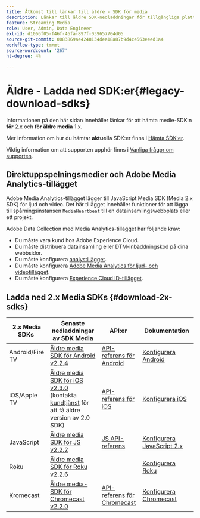 ```yaml
---
title: Åtkomst till länkar till äldre - SDK för media
description: Länkar till äldre SDK-nedladdningar för tillgängliga plattformar som Android, iOS, JavaScript, Chromecast och Roku.
feature: Streaming Media
role: User, Admin, Data Engineer
exl-id: d1066f05-f46f-46fa-897f-039657704d05
source-git-commit: 0083869ae4248134dea18a87b9d4ce563eeed1a4
workflow-type: tm+mt
source-wordcount: '267'
ht-degree: 4%

---
```


# Äldre - Ladda ned SDK:er{#legacy-download-sdks}

Informationen på den här sidan innehåller länkar för att hämta medie-SDK:n **för** 2.x och **för äldre media** 1.x.

Mer information om hur du hämtar **aktuella** SDK:er finns i [Hämta SDK:er](/help/getting-started/download-sdks.md).

Viktig information om att supporten upphör finns i [Vanliga frågor om supporten](/help/additional-resources/end-of-support-faqs.md).

## Direktuppspelningsmedier och Adobe Media Analytics-tillägget

Adobe Media Analytics-tillägget lägger till JavaScript Media SDK (Media 2.x SDK) för ljud och video. Det här tillägget innehåller funktioner för att lägga till spårningsinstansen `MediaHeartbeat` till en datainsamlingswebbplats eller ett projekt.

Adobe Data Collection med Media Analytics-tillägget har följande krav:
* Du måste vara kund hos Adobe Experience Cloud.
* Du måste distribuera datainsamling eller DTM-inbäddningskod på dina webbsidor.
* Du måste konfigurera [analystillägget](https://experienceleague.adobe.com/docs/experience-platform/tags/extensions/adobe/analytics/overview.html?lang=sv-SE).
* Du måste konfigurera [Adobe Media Analytics för ljud- och videotillägget](https://experienceleague.adobe.com/docs/experience-platform/tags/extensions/client/media-analytics/overview.html?lang=sv-SE).
* Du måste konfigurera [Experience Cloud ID-tillägget](https://experienceleague.adobe.com/docs/experience-platform/tags/extensions/adobe/id-service/overview.html?lang=sv-SE).

## Ladda ned 2.x Media SDKs {#download-2x-sdks}

| 2.x Media SDKs  | Senaste nedladdningar av SDK Media |  API:er   |  Dokumentation  |
| --- | --- | --- | --- |
| Android/Fire TV | [Äldre media SDK för Android v2.2.4](https://github.com/Adobe-Marketing-Cloud/media-sdks/releases/tag/android-v2.2.4) | [API-referens för Android](https://adobe-marketing-cloud.github.io/media-sdks/reference/android/) | [Konfigurera Android](/help/legacy/media-sdk/setup/set-up-android.md) |
| iOS/Apple TV | [Äldre media SDK för iOS v2.3.0](https://github.com/Adobe-Marketing-Cloud/media-sdks/releases/tag/ios-v2.3.0) (kontakta [kundtjänst](https://helpx.adobe.com/se/marketing-cloud/contact-support.html) för att få äldre version av 2.0 SDK) | [API-referens för iOS](https://adobe-marketing-cloud.github.io/media-sdks/reference/ios/) | [Konfigurera iOS](/help/legacy/media-sdk/setup/set-up-ios.md) |
| JavaScript | [Äldre media SDK för JS v2.2.2](https://github.com/Adobe-Marketing-Cloud/media-sdks/releases/tag/js-v2.2.2) | [JS API-referens](https://adobe-marketing-cloud.github.io/media-sdks/reference/javascript/) | [Konfigurera JavaScript 2.x](/help/legacy/media-sdk/setup/setup-javascript/set-up-js-2.md) |
| Roku | [Äldre media SDK för Roku v2.2.6](https://github.com/Adobe-Marketing-Cloud/media-sdks/releases/tag/roku-v2.2.6) | | [Konfigurera Roku](/help/implementation/media-sdk/setup/set-up-roku.md) |
| Kromecast | [Äldre media-SDK för Chromecast v2.2.0](https://github.com/Adobe-Marketing-Cloud/media-sdks/releases/tag/chromecast-v2.2.0) | [API-referens för Chromecast](https://adobe-marketing-cloud.github.io/media-sdks/reference/chromecast/) | [Konfigurera Chromecast](/help/implementation/media-sdk/setup/set-up-chromecast.md) |
